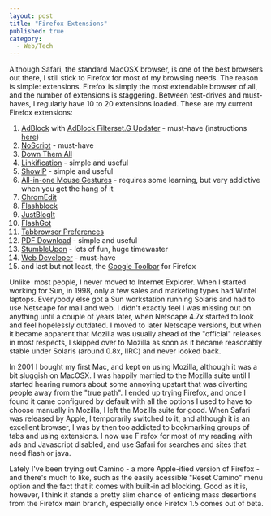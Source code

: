 ```yaml
---
layout: post
title: "Firefox Extensions"
published: true
category:
  - Web/Tech
---
```


Although Safari, the standard MacOSX browser, is one of the best
browsers out there, I still stick to Firefox for most of my browsing
needs. The reason is simple: extensions. Firefox is simply the most
extendable browser of all, and the number of extensions is staggering.
Between test-drives and must-haves, I regularly have 10 to 20 extensions
loaded. These are my current Firefox extensions:

1.  [AdBlock] with [AdBlock Filterset.G Updater][AdBlock] - must-have
    (instructions [here])
2.  [NoScript] - must-have
3.  [Down Them All]
4.  [Linkification] - simple and useful
5.  [ShowIP] - simple and useful
6.  [All-in-one Mouse Gestures] - requires some learning, but very
    addictive when you get the hang of it
7.  [ChromEdit]
8.  [Flashblock]
9.  [JustBlogIt]
10. [FlashGot]
11. [Tabbrowser Preferences]
12. [PDF Download] - simple and useful
13. [StumbleUpon] - lots of fun, huge timewaster
14. [Web Developer] - must-have
15. and last but not least, the [Google Toolbar] for Firefox

Unlike  most people, I never moved to Internet Explorer. When I started
working for Sun, in 1998, only a few sales and marketing types had
Wintel laptops. Everybody else got a Sun workstation running Solaris and
had to use Netscape for mail and web. I didn't exactly feel I was
missing out on anything until a couple of years later, when Netscape
4.7x started to look and feel hopelessly outdated. I moved to later
Netscape versions, but when it became apparent that Mozilla was usually
ahead of the "official" releases in most respects, I skipped over to
Mozilla as soon as it became reasonably stable under Solaris (around
0.8x, IIRC) and never looked back.

In 2001 I bought my first Mac, and kept on using Mozilla, although it
was a bit sluggish on MacOSX. I was happily married to the Mozilla suite
until I started hearing rumors about some annoying upstart that was
diverting people away from the "true path". I ended up trying Firefox,
and once I found it came configured by default with all the options I
used to have to choose manually in Mozilla, I left the Mozilla suite for
good. When Safari was released by Apple, I temporarily switched to it,
and although it is an excellent browser, I was by then too addicted to
bookmarking groups of tabs and using extensions. I now use Firefox for
most of my reading with ads and Javascript disabled, and use Safari for
searches and sites that need flash or java.

Lately I've been trying out Camino - a more Apple-ified version of
Firefox - and there's much to like, such as the easily acessible "Reset
Camino" menu option and the fact that it comes with built-in ad
blocking. Good as it is, however, I think it stands a pretty slim chance
of enticing mass desertions from the Firefox main branch, especially
once Firefox 1.5 comes out of beta.

  [AdBlock]: https://addons.mozilla.org/extensions/moreinfo.php?id=1136
  [here]: http://www.extensionsmirror.nl/index.php?showtopic=774
  [NoScript]: https://addons.mozilla.org/extensions/moreinfo.php?id=722&application=firefox
  [Down Them All]: https://addons.mozilla.org/extensions/moreinfo.php?application=firefox&category=Download%20Tools&numpg=10&id=201
  [Linkification]: https://addons.mozilla.org/extensions/moreinfo.php?id=190
  [ShowIP]: https://addons.mozilla.org/extensions/moreinfo.php?id=590
  [All-in-one Mouse Gestures]: https://addons.mozilla.org/extensions/moreinfo.php?application=firefox&id=12&vid=741
  [ChromEdit]: https://addons.mozilla.org/extensions/moreinfo.php?id=17
  [Flashblock]: https://addons.mozilla.org/extensions/moreinfo.php?application=firefox&category=Web%20Annoyances&numpg=10&id=433
  [JustBlogIt]: https://addons.mozilla.org/extensions/moreinfo.php?application=firefox&category=Blogging&numpg=10&id=329
  [FlashGot]: https://addons.mozilla.org/extensions/moreinfo.php?id=220&application=firefox
  [Tabbrowser Preferences]: https://addons.mozilla.org/extensions/moreinfo.php?id=158&application=firefox
  [PDF Download]: https://addons.mozilla.org/extensions/moreinfo.php?id=636&application=firefox
  [StumbleUpon]: https://addons.mozilla.org/extensions/moreinfo.php?application=firefox&version=1.0&id=138
  [Web Developer]: https://addons.mozilla.org/extensions/moreinfo.php?id=60
  [Google Toolbar]: http://toolbar.google.com/firefox/extensions/
